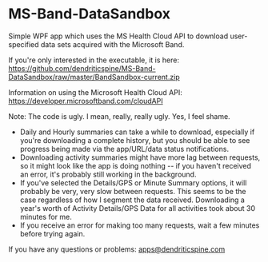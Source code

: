 # MS-Band-DataSandbox
Simple WPF app which uses the MS Health Cloud API to download user-specified data sets acquired with the Microsoft Band. 

If you're only interested in the executable, it is here:
https://github.com/dendriticspine/MS-Band-DataSandbox/raw/master/BandSandbox-current.zip

Information on using the Microsoft Health Cloud API:
https://developer.microsoftband.com/cloudAPI

Note: The code is ugly. I mean, really, really ugly. Yes, I feel shame. 

- Daily and Hourly summaries can take a while to download, especially if you're downloading a complete history, but you should be able to see progress being made via the app/URL/data status notifications.
- Downloading activity summaries might have more lag between requests, so it might look like the app is doing nothing -- if you haven't received an error, it's probably still working in the background.
- If you've selected the Details/GPS or Minute Summary options, it will probably be very, very slow between requests. This seems to be the case regardless of how I segment the data received. Downloading a year's worth of Activity Details/GPS Data for all activities took about 30 minutes for me.
- If you receive an error for making too many requests, wait a few minutes before trying again. 

If you have any questions or problems: apps@dendriticspine.com
